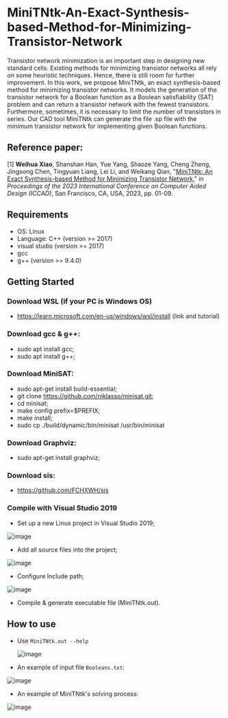 # MiniTNtk-An-Exact-Synthesis-based-Method-for-Minimizing-Transistor-Network

Transistor network minimization is an important step in designing new standard cells. Existing methods for minimizing transistor networks all rely on some heuristic techniques. Hence, there is still room for further improvement. In this work, we propose MiniTNtk, an exact synthesis-based method for minimizing transistor networks. It models the generation of the transistor network for a Boolean function as a Boolean satisfiability (SAT) problem and can return a transistor network with the fewest transistors. Furthermore, sometimes, it is necessary to limit the number of transistors in series. Our CAD tool MiniTNtk can generate the file .sp file with the minimum transistor network for implementing given Boolean functions.

## Reference paper:
[1] **Weihua Xiao**, Shanshan Han, Yue Yang, Shaoze Yang, Cheng Zheng, Jingsong Chen, Tingyuan Liang, Lei Li, and Weikang Qian, "[MiniTNtk: An Exact Synthesis-based Method for Minimizing
Transistor Network](https://ieeexplore.ieee.org/document/10323691)," in *Proceedings of the 2023 International Conference on Computer Aided Design (ICCAD)*, San Francisco, CA, USA, 2023, pp. 01-09.

## Requirements
- OS: Linux
- Language: C++ (version >= 2017)
- visual studio (version >= 2017)
- gcc
- g++ (version >= 9.4.0)

## Getting Started
### Download WSL (if your PC is Windows OS)
- https://learn.microsoft.com/en-us/windows/wsl/install (link and tutorial)

### Download gcc & g++:
- sudo apt install gcc;
- sudo apt install g++;

### Download MiniSAT:
- sudo apt-get install build-essential; 
- git clone https://github.com/niklasso/minisat.git;
- cd minisat; 
- make config prefix=$PREFIX;
- make install;
- sudo cp ./build/dynamic/bin/minisat /usr/bin/minisat

### Download Graphviz:
- sudo apt-get install graphviz;

### Download sis:
- https://github.com/FCHXWH/sis

### Compile with Visual Studio 2019
- Set up a new Linux project in Visual Studio 2019;

![image](https://github.com/FCHXWH/MiniTNtk-An-Exact-Synthesis-based-Method-for-Minimizing-Transistor-Network/assets/37615445/410287f3-0678-4659-8342-0afcc9d7148c)

- Add all source files into the project;
  
![image](https://github.com/FCHXWH/MiniTNtk-An-Exact-Synthesis-based-Method-for-Minimizing-Transistor-Network/assets/37615445/de3b0c7f-bc4a-4e60-80a0-bc38bda17abf)

- Configure Include path;
  
![image](https://github.com/FCHXWH/MiniTNtk-An-Exact-Synthesis-based-Method-for-Minimizing-Transistor-Network/assets/37615445/71820ecb-8f11-432d-a503-ec99c3129900)

- Compile & generate executable file (MiniTNtk.out).

## How to use
- Use `MiniTNtk.out --help`

  ![image](https://github.com/FCHXWH/MiniTNtk-An-Exact-Synthesis-based-Method-for-Minimizing-Transistor-Network/assets/37615445/ba90609c-151f-4887-8ea8-2ca4378f4f92)

- An example of input file `Booleans.txt`:
  
![image](https://github.com/FCHXWH/MiniTNtk-An-Exact-Synthesis-based-Method-for-Minimizing-Transistor-Network/assets/37615445/5e7c57f8-c2c2-4fdf-8331-508044b85d73)

- An example of MiniTNtk's solving process: 

![image](https://github.com/FCHXWH/MiniTNtk-An-Exact-Synthesis-based-Method-for-Minimizing-Transistor-Network/assets/37615445/cffe781b-47fc-4974-9013-5aa03570af7c)
 

